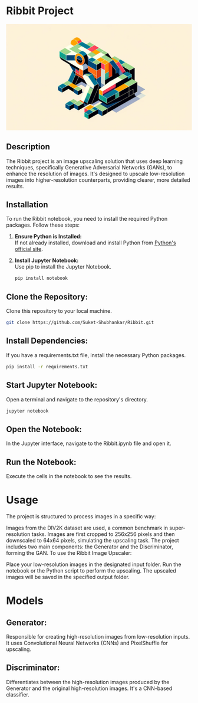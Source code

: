 # Ribbit Project
![Ribbit Upscaler Example](dalle1.png)

## Description
The Ribbit project is an image upscaling solution that uses deep learning techniques, specifically Generative Adversarial Networks (GANs), to enhance the resolution of images. It's designed to upscale low-resolution images into higher-resolution counterparts, providing clearer, more detailed results.

## Installation
To run the Ribbit notebook, you need to install the required Python packages. Follow these steps:

1. **Ensure Python is Installed:**  
   If not already installed, download and install Python from [Python's official site](https://www.python.org/downloads/).

2. **Install Jupyter Notebook:**  
   Use pip to install the Jupyter Notebook.
   ```bash
   pip install notebook
   ```
## Clone the Repository:
Clone this repository to your local machine.
 ```bash
git clone https://github.com/Suket-Shubhankar/Ribbit.git
```
## Install Dependencies:
If you have a requirements.txt file, install the necessary Python packages.
```bash
pip install -r requirements.txt
```
## Start Jupyter Notebook:
Open a terminal and navigate to the repository's directory.
 
 ```bash
jupyter notebook
```

## Open the Notebook:
In the Jupyter interface, navigate to the Ribbit.ipynb file and open it.

## Run the Notebook:
Execute the cells in the notebook to see the results.

# Usage
The project is structured to process images in a specific way:

Images from the DIV2K dataset are used, a common benchmark in super-resolution tasks.
Images are first cropped to 256x256 pixels and then downscaled to 64x64 pixels, simulating the upscaling task.
The project includes two main components: the Generator and the Discriminator, forming the GAN.
To use the Ribbit Image Upscaler:

Place your low-resolution images in the designated input folder.
Run the notebook or the Python script to perform the upscaling.
The upscaled images will be saved in the specified output folder.

# Models

## Generator:
Responsible for creating high-resolution images from low-resolution inputs. It uses Convolutional Neural Networks (CNNs) and PixelShuffle for upscaling.

## Discriminator:
Differentiates between the high-resolution images produced by the Generator and the original high-resolution images. It's a CNN-based classifier.



 

